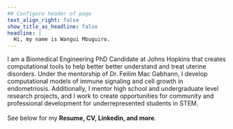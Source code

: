 ```yaml
---
## Configure header of page
text_align_right: false
show_title_as_headline: false
headline: |
  Hi, my name is Wangui Mbuguiro.
---
```


<!-- this is a subheadline -->
I am a Biomedical Engineering PhD Candidate at Johns Hopkins that creates computational tools to help better better understand and treat uterine disorders. Under the mentorship of Dr. Feilim Mac Gabhann, I develop computational models of immune signaling and cell growth in endometriosis. Additionally, I mentor high school and undergraduate level research projects, and I work to create opportunities for community and professional development for underrepresented students in STEM. <br /><br /><i class="fas fa-laptop-code"></i> See below for my <b>Resume, CV, Linkedin, and more</b>.  
